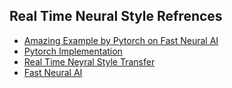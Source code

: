 ## Real Time Neural Style Refrences
- [Amazing Example by Pytorch on Fast Neural AI](https://github.com/pytorch/examples/tree/master/fast_neural_style)
- [Pytorch Implementation](https://pytorch.org/tutorials/advanced/neural_style_tutorial.html)
- [Real Time Neyral Style Transfer](https://github.com/zhanghang1989/PyTorch-Multi-Style-Transfer#msg-net)
- [Fast Neural AI](https://github.com/williamFalcon/fast-neural-style)

